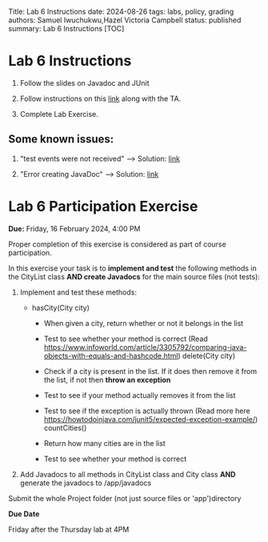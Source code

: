 Title: Lab 6 Instructions
date: 2024-08-26
tags: labs, policy, grading
authors: Samuel Iwuchukwu,Hazel Victoria Campbell
status: published
summary: Lab 6 Instructions
[TOC]

# Lab 6 Instructions

1. Follow the slides on Javadoc and JUnit

2. Follow instructions on this [link]({attach}slides/L6Junit.pdf) along with the TA.

3. Complete Lab Exercise.  



## Some known issues:

1. "test events were not received" --> Solution: [link](https://stackoverflow.com/a/73009440/1496554)

2. "Error creating JavaDoc" --> Solution: [link](https://stackoverflow.com/a/73102343/1496554)


# Lab 6 Participation Exercise

**Due:** Friday, 16 February 2024, 4:00 PM


Proper completion of this exercise is considered as part of course participation.

In this exercise your task is to **implement and test** the following methods in the CityList class **AND create Javadocs** for the main source files (not tests):

1) Implement and test these methods:
    - hasCity(City city)
        - When given a city, return whether or not it belongs in the list

        - Test to see whether your method is correct (Read https://www.infoworld.com/article/3305792/comparing-java-objects-with-equals-and-hashcode.html) delete(City city)

        - Check if a city is present in the list. If it does then remove it from the list, if not then **throw an exception**

        - Test to see if your method actually removes it from the list

        - Test to see if the exception is actually thrown (Read more here https://howtodoinjava.com/junit5/expected-exception-example/) countCities()

        - Return how many cities are in the list

        -  Test to see whether your method is correct
        
2) Add Javadocs to all methods in CityList class and City class **AND** generate the javadocs to <project-name>/app/javadocs

Submit the whole Project folder (not just source files or 'app')directory

**Due Date**

Friday after the Thursday lab at 4PM